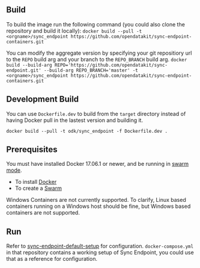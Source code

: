 ## Build 

To build the image run the following command (you could also clone the repository and build it locally):
`docker build --pull -t <orgname>/sync_endpoint https://github.com/opendatakit/sync-endpoint-containers.git`

You can modify the aggregate version by specifying your git repositiory url to the `REPO` build arg and your branch to the `REPO_BRANCH` build arg.
`docker build --build-arg REPO='https://github.com/opendatakit/sync-endpoint.git' --build-arg REPO_BRANCH='master' -t <orgname>/sync_endpoint https://github.com/opendatakit/sync-endpoint-containers.git`

## Development Build 

You can use `Dockerfile.dev` to build from the `target` directory instead of having Docker pull in the lastest version and building it.

`docker build --pull -t odk/sync_endpoint -f Dockerfile.dev .`

## Prerequisites

You must have installed Docker 17.06.1 or newer, and be running in [swarm mode](https://docs.docker.com/engine/swarm/).
 - To install [Docker](https://docs.docker.com/engine/installation/)
 - To create a [Swarm](https://docs.docker.com/engine/swarm/swarm-tutorial/create-swarm/)

Windows Containers are not currently supported. To clarify, Linux based containers running on a Windows host should be fine, but Windows based containers are not supported.

## Run 

Refer to [sync-endpoint-default-setup](https://github.com/opendatakit/sync-endpoint-default-setup) for configuration. `docker-compose.yml` in that repository contains a working setup of Sync Endpoint, you could use that as a reference for configuration. 
